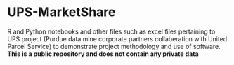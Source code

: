 # UPS-MarketShare
R and Python notebooks and other files such as excel files pertaining to UPS project (Purdue data mine corporate partners collaberation with United Parcel Service)
to demonstrate project methodology and use of software. 
**This is a public repository and does not contain any private data**


